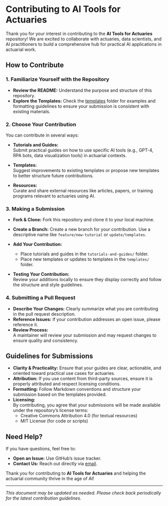 # Contributing to AI Tools for Actuaries

Thank you for your interest in contributing to the **AI Tools for Actuaries** repository! We are excited to collaborate with actuaries, data scientists, and AI practitioners to build a comprehensive hub for practical AI applications in actuarial work.

## How to Contribute

### 1. Familiarize Yourself with the Repository

- **Review the README:** Understand the purpose and structure of this repository.
- **Explore the Templates:** Check the [templates](./templates/) folder for examples and formatting guidelines to ensure your submission is consistent with existing materials.

### 2. Choose Your Contribution

You can contribute in several ways:

- **Tutorials and Guides:**  
  Submit practical guides on how to use specific AI tools (e.g., GPT-4, RPA bots, data visualization tools) in actuarial contexts.

- **Templates:**  
  Suggest improvements to existing templates or propose new templates to better structure future contributions.

- **Resources:**  
  Curate and share external resources like articles, papers, or training programs relevant to actuaries using AI.

### 3. Making a Submission

- **Fork & Clone:** Fork this repository and clone it to your local machine.
- **Create a Branch:** Create a new branch for your contribution. Use a descriptive name like `feature/new-tutorial` or `update/templates`.
- **Add Your Contribution:**
  - Place tutorials and guides in the `tutorials-and-guides/` folder.
  - Place new templates or updates to templates in the `templates/` folder.

- **Testing Your Contribution:**  
  Review your additions locally to ensure they display correctly and follow the structure and style guidelines.

### 4. Submitting a Pull Request

- **Describe Your Changes:** Clearly summarize what you are contributing in the pull request description.
- **Reference Issues:** If your contribution addresses an open issue, please reference it.
- **Review Process:**  
  A maintainer will review your submission and may request changes to ensure quality and consistency.

## Guidelines for Submissions

- **Clarity & Practicality:** Ensure that your guides are clear, actionable, and oriented toward practical use cases for actuaries.
- **Attribution:** If you use content from third-party sources, ensure it is properly attributed and respect licensing conditions.
- **Formatting:** Follow Markdown conventions and structure your submission based on the templates provided.
- **Licensing:**  
  By contributing, you agree that your submissions will be made available under the repository’s license terms: 
  - Creative Commons Attribution 4.0 (for textual resources)
  - MIT License (for code or scripts)

## Need Help?

If you have questions, feel free to:

- **Open an Issue:** Use GitHub’s issue tracker.
- **Contact Us:** Reach out directly via [email](mailto:simon.hatzesberger@gmail.com).

Thank you for contributing to **AI Tools for Actuaries** and helping the actuarial community thrive in the age of AI!

---
*This document may be updated as needed. Please check back periodically for the latest contribution guidelines.*
